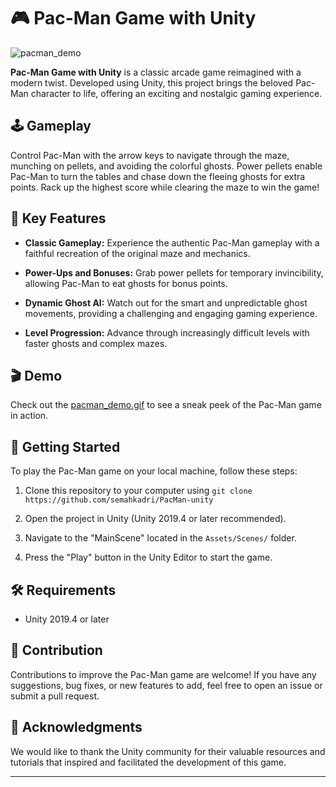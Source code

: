 # 🎮 Pac-Man Game with Unity

![pacman_demo](pacman_demo.gif)

**Pac-Man Game with Unity** is a classic arcade game reimagined with a modern twist. Developed using Unity, this project brings the beloved Pac-Man character to life, offering an exciting and nostalgic gaming experience.

## 🕹️ Gameplay

Control Pac-Man with the arrow keys to navigate through the maze, munching on pellets, and avoiding the colorful ghosts. Power pellets enable Pac-Man to turn the tables and chase down the fleeing ghosts for extra points. Rack up the highest score while clearing the maze to win the game!

## 🚀 Key Features

- **Classic Gameplay:** Experience the authentic Pac-Man gameplay with a faithful recreation of the original maze and mechanics.

- **Power-Ups and Bonuses:** Grab power pellets for temporary invincibility, allowing Pac-Man to eat ghosts for bonus points.

- **Dynamic Ghost AI:** Watch out for the smart and unpredictable ghost movements, providing a challenging and engaging gaming experience.

- **Level Progression:** Advance through increasingly difficult levels with faster ghosts and complex mazes.

## 🎬 Demo

Check out the [pacman_demo.gif](pacman_demo.gif) to see a sneak peek of the Pac-Man game in action.

## 🚀 Getting Started

To play the Pac-Man game on your local machine, follow these steps:

1. Clone this repository to your computer using `git clone https://github.com/semahkadri/PacMan-unity`

2. Open the project in Unity (Unity 2019.4 or later recommended).

3. Navigate to the "MainScene" located in the `Assets/Scenes/` folder.

4. Press the "Play" button in the Unity Editor to start the game.

## 🛠️ Requirements

- Unity 2019.4 or later

## 🤝 Contribution

Contributions to improve the Pac-Man game are welcome! If you have any suggestions, bug fixes, or new features to add, feel free to open an issue or submit a pull request.

## 🌟 Acknowledgments

We would like to thank the Unity community for their valuable resources and tutorials that inspired and facilitated the development of this game.

---